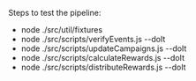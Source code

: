 Steps to test the pipeline:
 - node ./src/util/fixtures
 - node ./src/scripts/verifyEvents.js --doIt
 - node ./src/scripts/updateCampaigns.js --doIt
 - node ./src/scripts/calculateRewards.js --doIt
 - node ./src/scripts/distributeRewards.js --doIt
